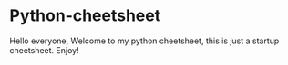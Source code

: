 # Python-cheetsheet
Hello everyone,
Welcome to my python cheetsheet, this is just a startup cheetsheet. 
Enjoy!
